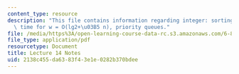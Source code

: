 ```yaml
---
content_type: resource
description: "This file contains information regarding integer: sorting in linear\
  \ time for w = O(lg2+\u03B5 n), priority queues."
file: /media/https%3A/open-learning-course-data-rc.s3.amazonaws.com/6-851-advanced-data-structures-spring-2012/2138c455da6383f43e1e0282b370bdee_MIT6_851S12_Lec14.pdf
file_type: application/pdf
resourcetype: Document
title: Lecture 14 Notes
uid: 2138c455-da63-83f4-3e1e-0282b370bdee
---
```

